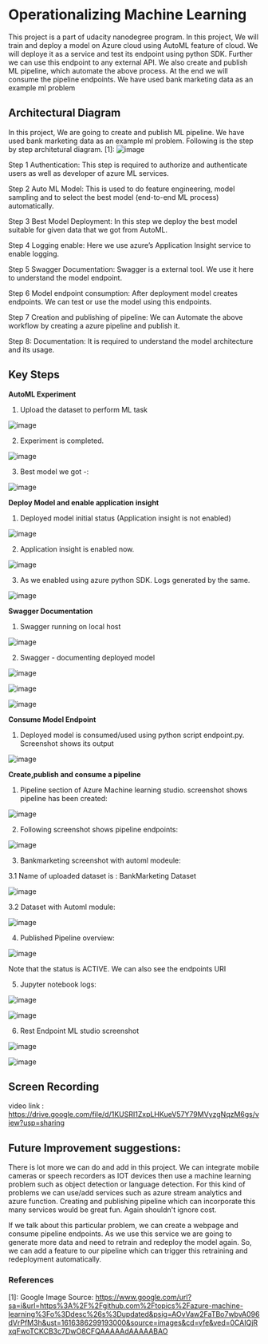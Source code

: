# Operationalizing Machine Learning

This project is a part of udacity nanodegree program. In this project, We will train and deploy a model on Azure cloud using AutoML feature of cloud. We will deploye it as a service and test its endpoint using python SDK. Further we can use this endpoint to any external API. We also create and publish ML pipeline, which automate the above process. At the end we will consume the pipeline endpoints. We have used bank marketing data as an example ml problem

## Architectural Diagram

In this project, We are going to create and publish ML pipeline. We have used bank marketing data as an example ml problem. Following is the step by step architetural diagram. [1]:
![image](https://user-images.githubusercontent.com/39105103/111894811-f9921e00-8a33-11eb-9251-a4b66b553367.png)

Step 1 Authentication: This step is required to authorize and authenticate users as well as developer of azure ML services.

Step 2 Auto ML Model: This is used to do feature engineering, model sampling and to select the best model (end-to-end ML process) automatically.

Step 3 Best Model Deployment: In this step we deploy the best model suitable for given data that we got from AutoML.

Step 4 Logging enable: Here we use azure’s Application Insight service to enable logging.


Step 5 Swagger Documentation: Swagger is a external tool. We use it here to understand the model endpoint.

Step 6 Model endpoint consumption: After deployment model creates endpoints. We can test or use the model using this endpoints.

Step 7 Creation and publishing of pipeline: We can Automate the above workflow by creating a azure pipeline and publish it.

Step 8: Documentation: It is required to understand the model architecture and its usage.  




## Key Steps

**AutoML Experiment**
1. Upload the dataset to perform ML task

![image](https://user-images.githubusercontent.com/39105103/111895314-afab3700-8a37-11eb-83e8-1d14ef2dc437.png)

2. Experiment is completed.

![image](https://user-images.githubusercontent.com/39105103/111895346-eaad6a80-8a37-11eb-8ae6-6c44c730deb2.png)

3. Best model we got -:

![image](https://user-images.githubusercontent.com/39105103/111895398-55f73c80-8a38-11eb-9488-88690cebb8eb.png)




**Deploy Model and enable application insight**
1. Deployed model initial status (Application insight is not enabled)

![image](https://user-images.githubusercontent.com/39105103/111895526-2f85d100-8a39-11eb-89d8-8a59f6b3b77b.png)

2. Application insight is enabled now.

![image](https://user-images.githubusercontent.com/39105103/111895768-c1420e00-8a3a-11eb-9e1d-8b794ca62f07.png)

3. As we enabled using azure python SDK. Logs generated by the same.

![image](https://user-images.githubusercontent.com/39105103/111895796-f3ec0680-8a3a-11eb-9e65-c0b64a714974.png)

**Swagger Documentation**
1. Swagger running on local host

![image](https://user-images.githubusercontent.com/39105103/111895864-8b515980-8a3b-11eb-9016-1d157c35a640.png)

2. Swagger - documenting deployed model

![image](https://user-images.githubusercontent.com/39105103/111895887-b045cc80-8a3b-11eb-91da-273718bb51ee.png)

![image](https://user-images.githubusercontent.com/39105103/111895899-c18ed900-8a3b-11eb-8a3f-8d543e04361c.png)

![image](https://user-images.githubusercontent.com/39105103/111895907-cfdcf500-8a3b-11eb-88ec-a85ab7b3e338.png)






**Consume Model Endpoint**

1. Deployed model is consumed/used using python script endpoint.py. Screenshot shows its output

![image](https://user-images.githubusercontent.com/39105103/111895969-41b53e80-8a3c-11eb-9e2f-1cc795ac4620.png)







**Create,publish and consume a pipeline**

1. Pipeline section of Azure Machine learning studio. screenshot shows pipeline has been created:

![image](https://user-images.githubusercontent.com/39105103/111896073-07986c80-8a3d-11eb-96d6-a6ecfcb61bb4.png)

2. Following screenshot shows pipeline endpoints:

![image](https://user-images.githubusercontent.com/39105103/111896118-49c1ae00-8a3d-11eb-85f5-dde0f5b0d2a8.png)

3. Bankmarketing screenshot with automl modeule:

  3.1 Name of uploaded dataset is : BankMarketing Dataset

  ![image](https://user-images.githubusercontent.com/39105103/111896189-ae7d0880-8a3d-11eb-93c0-dba58483288d.png)

  3.2 Dataset with Automl module:

  ![image](https://user-images.githubusercontent.com/39105103/111896209-cc4a6d80-8a3d-11eb-84cd-8a119371b795.png)


4. Published Pipeline overview:

![image](https://user-images.githubusercontent.com/39105103/111896236-087dce00-8a3e-11eb-9510-50b708874df4.png)

Note that the status is ACTIVE. We can also see the endpoints URI

5. Jupyter notebook logs:

![image](https://user-images.githubusercontent.com/39105103/111903459-6de6b480-8a68-11eb-9920-987f886d3e6e.png)


![image](https://user-images.githubusercontent.com/39105103/111896368-0d8f4d00-8a3f-11eb-803c-c6f9c784ee61.png)

6. Rest Endpoint ML studio screenshot

![image](https://user-images.githubusercontent.com/39105103/111896421-8db5b280-8a3f-11eb-8544-6b4507dd69e5.png)


![image](https://user-images.githubusercontent.com/39105103/111896428-960ded80-8a3f-11eb-8ab9-cac844d6fdbe.png)







## Screen Recording
video link : https://drive.google.com/file/d/1KUSRI1ZxpLHKueV57Y79MVyzgNqzM6gs/view?usp=sharing


## Future Improvement suggestions:
There is lot more we can do and add in this project. We can integrate mobile cameras or speech recorders as IOT devices then use a machine learning problem such as object detection or language detection. For this kind of problems we can use/add services such as azure stream analytics and azure function. Creating and publishing pipeline which can incorporate this many services would be great fun. Again shouldn't ignore cost.

If we talk about this particular problem, we can create a webpage and consume pipeline endpoints. As we use this service we are going to generate more data and need to retrain and redeploy the model again. So, we can add a feature to our pipeline which can trigger this retraining and redeployment automatically.


### References 
[1]: Google Image Source: https://www.google.com/url?sa=i&url=https%3A%2F%2Fgithub.com%2Ftopics%2Fazure-machine-learning%3Fo%3Ddesc%26s%3Dupdated&psig=AOvVaw2FaTBo7wbvA096dVrPfM3h&ust=1616386299193000&source=images&cd=vfe&ved=0CAIQjRxqFwoTCKCB3c7DwO8CFQAAAAAdAAAAABAO
